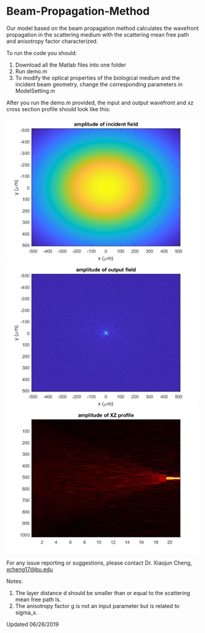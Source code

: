 # Beam-Propagation-Method
Our model based on the beam propagation method calculates the wavefront propagation in the scattering medium with the scattering mean free path and anisotropy factor characterized.

To run the code you should:
1. Download all the Matlab files into one folder
2. Run demo.m
3. To modify the optical properties of the biological medium and the incident beam geometry, change the corresponding parameters in ModelSetting.m

After you run the demo.m provided, the input and output wavefront and xz cross section profile should look like this:

![Figure](InputWavefront.jpg)
![Figure](OutputWavefront.jpg)
![Figure](crossSection.jpg)


For any issue reporting or suggestions, please contact Dr. Xiaojun Cheng, xcheng17@bu.edu

Notes:
1. The layer distance d should be smaller than or equal to the scattering mean free path ls.
2. The anisotropy factor g is not an input parameter but is related to sigma_x.

Updated 06/26/2019
